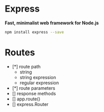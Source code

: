 # Express
<b>Fast, minimalist web framework for Node.js</b>
 
```bash
npm install express --save
```
# Routes
- [*] route path
    - string
    - string expression
    - regular expression
- [*] route parameters
- [] response methods
- [] app.route()
- [] express.Router